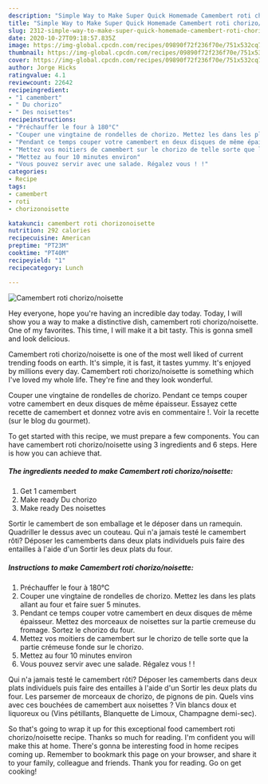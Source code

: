 ```yaml
---
description: "Simple Way to Make Super Quick Homemade Camembert roti chorizo/noisette"
title: "Simple Way to Make Super Quick Homemade Camembert roti chorizo/noisette"
slug: 2312-simple-way-to-make-super-quick-homemade-camembert-roti-chorizo-noisette
date: 2020-10-27T09:18:57.835Z
image: https://img-global.cpcdn.com/recipes/09890f72f236f70e/751x532cq70/camembert-roti-chorizonoisette-photo-principale-de-la-recette.jpg
thumbnail: https://img-global.cpcdn.com/recipes/09890f72f236f70e/751x532cq70/camembert-roti-chorizonoisette-photo-principale-de-la-recette.jpg
cover: https://img-global.cpcdn.com/recipes/09890f72f236f70e/751x532cq70/camembert-roti-chorizonoisette-photo-principale-de-la-recette.jpg
author: Jorge Hicks
ratingvalue: 4.1
reviewcount: 22642
recipeingredient:
- "1 camembert"
- " Du chorizo"
- " Des noisettes"
recipeinstructions:
- "Préchauffer le four à 180°C"
- "Couper une vingtaine de rondelles de chorizo. Mettez les dans les plats allant au four et faire suer 5 minutes."
- "Pendant ce temps couper votre camembert en deux disques de même épaisseur. Mettez des morceaux de noisettes sur la partie cremeuse du fromage. Sortez le chorizo du four."
- "Mettez vos moitiers de camembert sur le chorizo de telle sorte que la partie crémeuse fonde sur le chorizo."
- "Mettez au four 10 minutes environ"
- "Vous pouvez servir avec une salade. Régalez vous ! !"
categories:
- Recipe
tags:
- camembert
- roti
- chorizonoisette

katakunci: camembert roti chorizonoisette 
nutrition: 292 calories
recipecuisine: American
preptime: "PT23M"
cooktime: "PT40M"
recipeyield: "1"
recipecategory: Lunch

---
```



![Camembert roti chorizo/noisette](https://img-global.cpcdn.com/recipes/09890f72f236f70e/751x532cq70/camembert-roti-chorizonoisette-photo-principale-de-la-recette.jpg)

Hey everyone, hope you're having an incredible day today. Today, I will show you a way to make a distinctive dish, camembert roti chorizo/noisette. One of my favorites. This time, I will make it a bit tasty. This is gonna smell and look delicious.

Camembert roti chorizo/noisette is one of the most well liked of current trending foods on earth. It's simple, it is fast, it tastes yummy. It's enjoyed by millions every day. Camembert roti chorizo/noisette is something which I've loved my whole life. They're fine and they look wonderful.

Couper une vingtaine de rondelles de chorizo. Pendant ce temps couper votre camembert en deux disques de même épaisseur. Essayez cette recette de camembert et donnez votre avis en commentaire !. Voir la recette (sur le blog du gourmet).


To get started with this recipe, we must prepare a few components. You can have camembert roti chorizo/noisette using 3 ingredients and 6 steps. Here is how you can achieve that.

<!--inarticleads1-->

##### The ingredients needed to make Camembert roti chorizo/noisette:

1. Get 1 camembert
1. Make ready  Du chorizo
1. Make ready  Des noisettes


Sortir le camembert de son emballage et le déposer dans un ramequin. Quadriller le dessus avec un couteau. Qui n&#39;a jamais testé le camembert rôti? Déposer les camemberts dans deux plats individuels puis faire des entailles à l&#39;aide d&#39;un Sortir les deux plats du four. 

<!--inarticleads2-->

##### Instructions to make Camembert roti chorizo/noisette:

1. Préchauffer le four à 180°C
1. Couper une vingtaine de rondelles de chorizo. Mettez les dans les plats allant au four et faire suer 5 minutes.
1. Pendant ce temps couper votre camembert en deux disques de même épaisseur. Mettez des morceaux de noisettes sur la partie cremeuse du fromage. Sortez le chorizo du four.
1. Mettez vos moitiers de camembert sur le chorizo de telle sorte que la partie crémeuse fonde sur le chorizo.
1. Mettez au four 10 minutes environ
1. Vous pouvez servir avec une salade. Régalez vous ! !


Qui n&#39;a jamais testé le camembert rôti? Déposer les camemberts dans deux plats individuels puis faire des entailles à l&#39;aide d&#39;un Sortir les deux plats du four. Les parsemer de morceaux de chorizo, de pignons de pin. Quels vins avec ces bouchées de camembert aux noisettes ? Vin blancs doux et liquoreux ou (Vins pétillants, Blanquette de Limoux, Champagne demi-sec). 

So that's going to wrap it up for this exceptional food camembert roti chorizo/noisette recipe. Thanks so much for reading. I'm confident you will make this at home. There's gonna be interesting food in home recipes coming up. Remember to bookmark this page on your browser, and share it to your family, colleague and friends. Thank you for reading. Go on get cooking!
